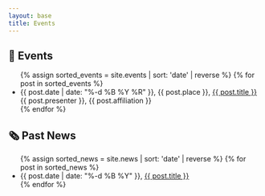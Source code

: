 ```yaml
---
layout: base
title: Events
---
```


## 📆 Events

<ul>
  {% assign sorted_events = site.events | sort: 'date' | reverse %}
  {% for post in sorted_events %}
    <li>
      {{ post.date | date: "%-d %B %Y %R" }}, {{ post.place }}, <a href="{{ post.url }}">{{ post.title }}</a> {{ post.presenter }}, {{ post.affiliation }}
    </li>
  {% endfor %}
</ul>

## 🗞️ Past News

<ul>
  {% assign sorted_news = site.news | sort: 'date' | reverse %}
  {% for post in sorted_news %}
    <li>
      {{ post.date | date: "%-d %B %Y" }}, <a href="{{ post.url }}">{{ post.title }}</a> 
    </li>
  {% endfor %}
</ul>
